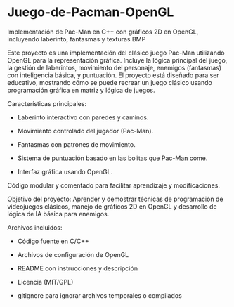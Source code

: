 # Juego-de-Pacman-OpenGL
Implementación de Pac-Man en C++ con gráficos 2D en OpenGL, incluyendo laberinto, fantasmas y texturas BMP

Este proyecto es una implementación del clásico juego Pac-Man utilizando OpenGL para la representación gráfica. Incluye la lógica principal del juego, la gestión de laberintos, movimiento del personaje, enemigos (fantasmas) con inteligencia básica, y puntuación.
El proyecto está diseñado para ser educativo, mostrando cómo se puede recrear un juego clásico usando programación gráfica en matriz y lógica de juegos.

Características principales:

- Laberinto interactivo con paredes y caminos.

- Movimiento controlado del jugador (Pac-Man).

- Fantasmas con patrones de movimiento.

- Sistema de puntuación basado en las bolitas que Pac-Man come.

- Interfaz gráfica usando OpenGL.

Código modular y comentado para facilitar aprendizaje y modificaciones.

Objetivo del proyecto:
Aprender y demostrar técnicas de programación de videojuegos clásicos, manejo de gráficos 2D en OpenGL y desarrollo de lógica de IA básica para enemigos.

Archivos incluidos:

- Código fuente en C/C++

- Archivos de configuración de OpenGL

- README con instrucciones y descripción

- Licencia (MIT/GPL)

- gitignore para ignorar archivos temporales o compilados
